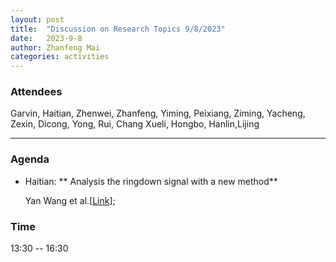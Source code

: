 ```yaml
---
layout: post
title:  "Discussion on Research Topics 9/8/2023"
date:   2023-9-8
author: Zhanfeng Mai
categories: activities
---
```



### Attendees

Garvin, Haitian, Zhenwei, Zhanfeng, Yiming, Peixiang, Ziming, Yacheng, Zexin, Dicong, Yong, Rui, Chang Xueli, Hongbo, Hanlin,Lijing

---

### Agenda


- Haitian: ** Analysis the ringdown signal with a new method**


  Yan Wang et al.[[Link](https://journals.aps.org/prd/abstract/10.1103/PhysRevD.86.104050)];

 


      
     
       
  
       
  
       

          
### Time

13:30  -- 16:30 
